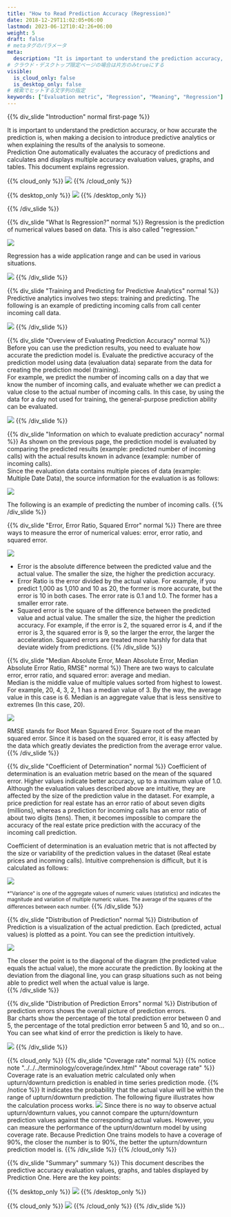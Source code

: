 ```yaml
---
title: "How to Read Prediction Accuracy (Regression)"
date: 2018-12-29T11:02:05+06:00
lastmod: 2023-06-12T10:42:26+06:00
weight: 5
draft: false
# metaタグのパラメータ
meta:
  description: "It is important to understand the prediction accuracy, or how accurate the prediction is, when making a decision to introduce predictive analytics or when explaining the results of the analysis to someone. This page describes the metrics that Prediction One uses to perform regression (problem of predicting numerical values)."
# クラウド・デスクトップ限定ページの場合は片方のみtrueにする
visible:
  is_cloud_only: false
  is_desktop_only: false
# 検索でヒットする文字列の指定
keywords: ["Evaluation metric", "Regression", "Meaning", "Regression"]
---
```


{{% div_slide "Introduction" normal first-page %}}

It is important to understand the prediction accuracy, or how accurate the prediction is, when making a decision to introduce predictive analytics or when explaining the results of the analysis to someone.<br/>
Prediction One automatically evaluates the accuracy of predictions and calculates and displays multiple accuracy evaluation values, graphs, and tables.
This document explains regression.

{{% cloud_only %}}
![](img_en/t_slide14.png)
{{% /cloud_only %}}

{{% desktop_only %}}
![](img_en/t_slide2.png)
{{% /desktop_only %}}

{{% /div_slide %}}

{{% div_slide "What Is Regression?" normal %}}
Regression is the prediction of numerical values based on data. This is also called "regression."<br/>

![](img_en/t_slide3.png)

Regression has a wide application range and can be used in various situations.<br/>

![](img_en/t_slide13.png)
{{% /div_slide %}}

{{% div_slide "Training and Predicting for Predictive Analytics" normal %}}
Predictive analytics involves two steps: training and predicting. The following is an example of predicting incoming calls from call center incoming call data.<br/>

![](img_en/t_slide4.png)
{{% /div_slide %}}

{{% div_slide "Overview of Evaluating Prediction Accuracy" normal %}}
Before you can use the prediction results, you need to evaluate how accurate the prediction model is.
Evaluate the predictive accuracy of the prediction model using data (evaluation data) separate from the data for creating the prediction model (training).<br/>
For example, we predict the number of incoming calls on a day that we know the number of incoming calls, and evaluate whether we can predict a value close to the actual number of incoming calls.
In this case, by using the data for a day not used for training, the general-purpose prediction ability can be evaluated.<br/>

![](img_en/t_slide5.png)
{{% /div_slide %}}

{{% div_slide "Information on which to evaluate prediction accuracy" normal %}}
As shown on the previous page, the prediction model is evaluated by comparing the predicted results (example: predicted number of incoming calls) with the actual results known in advance (example: number of incoming calls).<br/>
Since the evaluation data contains multiple pieces of data (example: Multiple Date Data), the source information for the evaluation is as follows:<br/>

![](img_en/t_slide6.png)

The following is an example of predicting the number of incoming calls.
{{% /div_slide %}}

{{% div_slide "Error, Error Ratio, Squared Error" normal %}}
There are three ways to measure the error of numerical values: error, error ratio, and squared error.

![](img_en/t_slide7.png)

- Error is the absolute difference between the predicted value and the actual value. The smaller the size, the higher the prediction accuracy.
- Error Ratio is the error divided by the actual value. For example, if you predict 1,000 as 1,010 and 10 as 20, the former is more accurate, but the error is 10 in both cases. The error rate is 0.1 and 1.0. The former has a smaller error rate.
- Squared error is the square of the difference between the predicted value and actual value. The smaller the size, the higher the prediction accuracy. For example, if the error is 2, the squared error is 4, and if the error is 3, the squared error is 9, so the larger the error, the larger the acceleration. Squared errors are treated more harshly for data that deviate widely from predictions.
{{% /div_slide %}}

{{% div_slide "Median Absolute Error, Mean Absolute Error, Median Absolute Error Ratio, RMSE" normal %}}
There are two ways to calculate error, error ratio, and squared error: average and median.<br/>
Median is the middle value of multiple values sorted from highest to lowest. For example, 20, 4, 3, 2, 1 has a median value of 3. By the way, the average value in this case is 6. Median is an aggregate value that is less sensitive to extremes (In this case, 20).

![](img_en/t_slide8.png)

RMSE stands for Root Mean Squared Error. Square root of the mean squared error. Since it is based on the squared error, it is easy affected by the data which greatly deviates the prediction from the average error value.{{% /div_slide %}}

{{% div_slide "Coefficient of Determination" normal %}}
Coefficient of determination is an evaluation metric based on the mean of the squared error. Higher values indicate better accuracy, up to a maximum value of 1.0.
Although the evaluation values described above are intuitive, they are affected by the size of the prediction value in the dataset.
For example, a price prediction for real estate has an error ratio of about seven digits (millions), whereas a prediction for incoming calls has an error ratio of about two digits (tens). Then, it becomes impossible to compare the accuracy of the real estate price prediction with the accuracy of the incoming call prediction.<br/>

Coefficient of determination is an evaluation metric that is not affected by the size or variability of the prediction values in the dataset (Real estate prices and incoming calls). Intuitive comprehension is difficult, but it is calculated as follows:<br/>

![](img_en/t_slide9.png)

<small>\*"Variance" is one of the aggregate values of numeric values (statistics) and indicates the magnitude and variation of multiple numeric values. The average of the squares of the differences between each number.</small>
{{% /div_slide %}}

{{% div_slide "Distribution of Prediction" normal %}}
Distribution of Prediction is a visualization of the actual prediction. Each (predicted, actual values) is plotted as a point. You can see the prediction intuitively.<br/>

![](img_en/t_slide10.png)

The closer the point is to the diagonal of the diagram (the predicted value equals the actual value), the more accurate the prediction. By looking at the deviation from the diagonal line, you can grasp situations such as not being able to predict well when the actual value is large.<br/>
{{% /div_slide %}}

{{% div_slide "Distribution of Prediction Errors" normal %}}
Distribution of prediction errors shows the overall picture of prediction errors.<br/>
Bar charts show the percentage of the total prediction error between 0 and 5, the percentage of the total prediction error between 5 and 10, and so on...<br/>
You can see what kind of error the prediction is likely to have.<br/>

![](img_en/t_slide11.png)
{{% /div_slide %}}

{{% cloud_only %}}
{{% div_slide "Coverage rate" normal %}}
{{% notice note "../../../terminology/coverage/index.html" "About coverage rate" %}}
Coverage rate is an evaluation metric calculated only when upturn/downturn prediction is enabled in time series prediction mode.
{{% /notice %}}
It indicates the probability that the actual value will be within the range of upturn/downturn prediction. The following figure illustrates how the calculation process works.
![](img_en/t_slide16.png)
Since there is no way to observe actual upturn/downturn values, you cannot compare the upturn/downturn prediction values against the corresponding actual values. However, you can measure the performance of the upturn/downturn model by using coverage rate. Because Prediction One trains models to have a coverage of 90%, the closer the number is to 90%, the better the upturn/downturn prediction model is.
{{% /div_slide %}}
{{% /cloud_only %}}

{{% div_slide "Summary" summary %}}
This document describes the predictive accuracy evaluation values, graphs, and tables displayed by Prediction One. Here are the key points:

{{% desktop_only %}}
![](img_en/t_slide15.png)
{{% /desktop_only %}}

{{% cloud_only %}}
![](img_en/t_slide17.png)
{{% /cloud_only %}}
{{% /div_slide %}}
